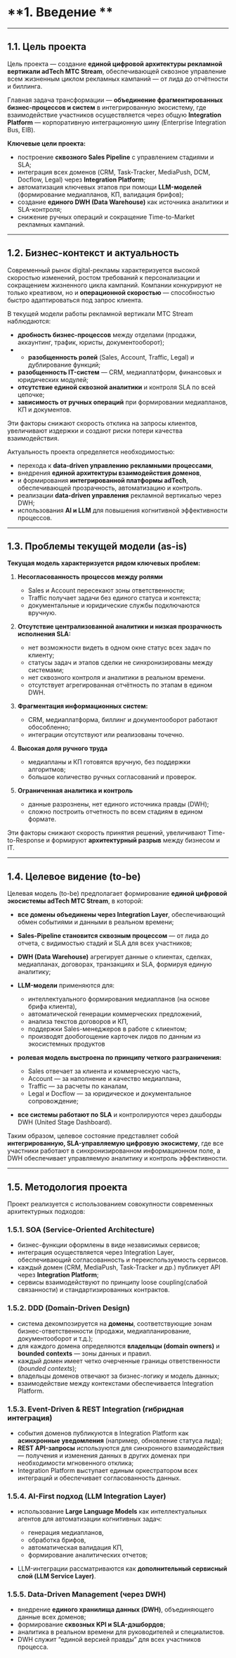 # **1. Введение **

---

## **1.1. Цель проекта**

Цель проекта — создание **единой цифровой архитектуры рекламной вертикали adTech МТС Stream**, обеспечивающей сквозное управление всем жизненным циклом рекламных кампаний — от лида до отчётности и биллинга.

Главная задача трансформации — **объединение фрагментированных бизнес-процессов и систем** в интегрированную экосистему, где взаимодействие участников осуществляется через общую **Integration Platform** — корпоративную интеграционную шину (Enterprise Integration Bus, EIB).

**Ключевые цели проекта:**

* построение **сквозного Sales Pipeline** с управлением стадиями и SLA;
* интеграция всех доменов (CRM, Task-Tracker, MediaPush, DCM, Docflow, Legal) через **Integration Platform**;
* автоматизация ключевых этапов при помощи **LLM-моделей** (формирование медиапланов, КП, валидация брифов);
* создание **единого DWH (Data Warehouse)** как источника аналитики и SLA-контроля;
* снижение ручных операций и сокращение Time-to-Market рекламных кампаний.

---

## **1.2. Бизнес-контекст и актуальность**

Современный рынок digital-рекламы характеризуется высокой скоростью изменений, ростом требований к персонализации и сокращением жизненного цикла кампаний. Компании конкурируют не только креативом, но и **операционной скоростью** — способностью быстро адаптироваться под запрос клиента.

В текущей модели работы рекламной вертикали МТС Stream наблюдаются:

* **дробность бизнес-процессов** между отделами (продажи, аккаунтинг, трафик, юристы, документооборот);
* * **разобщенность ролей** (Sales, Account, Traffic, Legal) и дублирование функций;
* **разобщенность IT-систем** — CRM, медиаплатформ, финансовых и юридических модулей;
* **отсутствие единой сквозной аналитики** и контроля SLA по всей цепочке;
* **зависимость от ручных операций** при формировании медиапланов, КП и документов.

Эти факторы снижают скорость отклика на запросы клиентов, увеличивают издержки и создают риски потери качества взаимодействия.

Актуальность проекта определяется необходимостью:

* перехода к **data-driven управлению рекламными процессами**,
* внедрения **единой архитектуры взаимодействия доменов**,
* и формирования **интегрированной платформы adTech**, обеспечивающей прозрачность, автоматизацию и контроль.
* реализации **data-driven управления** рекламной вертикалью через DWH;
* использования **AI и LLM** для повышения когнитивной эффективности процессов.
---

## **1.3. Проблемы текущей модели (as-is)**

**Текущая модель характеризуется рядом ключевых проблем:**

1. **Несогласованность процессов между ролями**

    * Sales и Account пересекают зоны ответственности;
    * Traffic получает задачи без единого статуса и контекста;
    * документальные и юридические службы подключаются вручную.

2. **Отсутствие централизованной аналитики и низкая прозрачность исполнения SLA:**

    * нет возможности видеть в одном окне статус всех задач по клиенту;
    * статусы задач и этапов сделки не синхронизированы между системами;
    * нет сквозного контроля и аналитики в реальном времени.
    * отсутствует агрегированная отчётность по этапам в едином DWH.

3. **Фрагментация информационных систем:**

    * CRM, медиаплатформа, биллинг и документооборот работают обособленно;
    * интеграции отсутствуют или реализованы точечно.

4. **Высокая доля ручного труда**

    * медиапланы и КП готовятся вручную, без поддержки алгоритмов;
    * большое количество ручных согласований и проверок.

5. **Ограниченная аналитика и контроль**

    * данные разрознены, нет единого источника правды (DWH);
    * сложно построить отчетность по всем стадиям в едином формате.

Эти факторы снижают скорость принятия решений, увеличивают Time-to-Response и формируют **архитектурный разрыв** между бизнесом и IT.

---

## **1.4. Целевое видение (to-be)**

Целевая модель (to-be) предполагает формирование **единой цифровой экосистемы adTech МТС Stream**, в которой:

* **все домены объединены через Integration Layer**, обеспечивающий обмен событиями и данными в реальном времени;
* **Sales-Pipeline становится сквозным процессом** — от лида до отчета, с видимостью стадий и SLA для всех участников;
* **DWH (Data Warehouse)** агрегирует данные о клиентах, сделках, медиапланах, договорах, транзакциях и SLA, формируя единую аналитику;
* **LLM-модели** применяются для:

    * интеллектуального формирования медиапланов (на основе брифа клиента),
    * автоматической генерации коммерческих предложений,
    * анализа текстов договоров и КП,
    * поддержки Sales-менеджеров в работе с клиентом;
    * производят дообогощение карточек лидов по данным из экосистемных продуктов
* **ролевая модель выстроена по принципу четкого разграничения:**

    * Sales отвечает за клиента и коммерческую часть,
    * Account — за наполнение и качество медиаплана,
    * Traffic — за расчеты по каналам,
    * Legal и Docflow — за юридическое и документальное сопровождение;
* **все системы работают по SLA** и контролируются через дашборды DWH (United Stage Dashboard).

Таким образом, целевое состояние представляет собой **интегрированную, SLA-управляемую цифровую экосистему**, где все участники работают в синхронизированном информационном поле, а DWH обеспечивает управляемую аналитику и контроль эффективности.

---

## **1.5. Методология проекта**

Проект реализуется с использованием совокупности современных архитектурных подходов:

### **1.5.1. SOA (Service-Oriented Architecture)**

* бизнес-функции оформлены в виде независимых сервисов;
* интеграция осуществляется через Integration Layer, обеспечивающий согласованность и переиспользуемость сервисов.
* каждый домен (CRM, MediaPush, Task-Tracker и др.) публикует API через **Integration Platform**;
* сервисы взаимодействуют по принципу loose coupling(слабой связанности) и стандартизированных контрактов.


### **1.5.2. DDD (Domain-Driven Design)**

* система декомпозируется на **домены**, соответствующие зонам бизнес-ответственности (продажи, медиапланирование, документооборот и т.д.);
* для каждого домена определяются **владельцы (domain owners)** и **bounded contexts** — зоны данных и правил.
* каждый домен имеет четко очерченные границы ответственности (*bounded contexts*);
* владельцы доменов отвечают за бизнес-логику и модель данных;
* взаимодействие между контекстами обеспечивается Integration Platform.

### **1.5.3. Event-Driven & REST Integration (гибридная интеграция)**

* события доменов публикуются в Integration Platform как **асинхронные уведомления** (например, обновление статуса лида);
* **REST API-запросы** используются для синхронного взаимодействия — получения и изменения данных в других доменах при необходимости мгновенного отклика;
* Integration Platform выступает единым оркестратором всех интеграций и обеспечивает согласованность данных.

### **1.5.4. AI-First подход (LLM Integration Layer)**

* использование **Large Language Models** как интеллектуальных агентов для автоматизации когнитивных задач:

    * генерация медиапланов,
    * обработка брифов,
    * автоматическая валидация КП,
    * формирование аналитических отчетов;
* LLM-интеграции рассматриваются как **дополнительный сервисный слой (LLM Service Layer)**.

### **1.5.5. Data-Driven Management (через DWH)**

* внедрение **единого хранилища данных (DWH)**, объединяющего данные всех доменов;
* формирование **сквозных KPI и SLA-дэшбордов**;
* аналитика в реальном времени для руководителей и специалистов.
* DWH служит “единой версией правды” для всех участников процесса.
